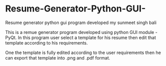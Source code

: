 # Resume-Generator-Python-GUI-
Resume generator python gui program developed my sunmeet singh bali


This is a remue generator program developed using python GUI module - PyQt. In this program user select a template for his resume then edit that template according to his requirements.

One the template is fully edited according to the user requirements then he can export that template into .png and .pdf format.
